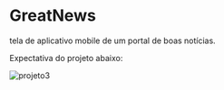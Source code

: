 # GreatNews
 tela de aplicativo mobile de um portal de boas notícias.
 
 Expectativa do projeto abaixo:
 
 
 
 
 
 ![projeto3](https://user-images.githubusercontent.com/100523586/158077634-1d6377b7-d9e2-4e19-9e12-077a8e59843a.png)

